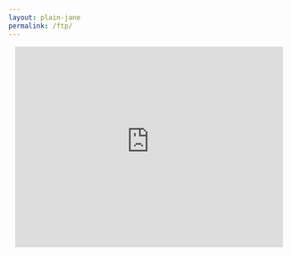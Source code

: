 ```yaml
---
layout: plain-jane
permalink: /ftp/
---
```


<iframe width="480" height="360" src="https://www.youtube-nocookie.com/embed/f9aPdXlqy2s?autoplay=1" frameborder="0" allowfullscreen style="margin:0 auto; display: block; max-width: 100%;"></iframe>

